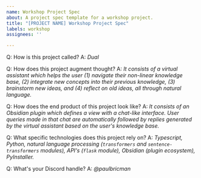 ```yaml
---
name: Workshop Project Spec
about: A project spec template for a workshop project.
title: "[PROJECT NAME] Workshop Project Spec"
labels: workshop
assignees: ''

---
```


Q: How is this project called?
A: *Dual*

Q: How does this project augment thought?
A: *It consists of a virtual assistant which helps the user (1) navigate their non-linear knowledge base, (2) integrate new concepts into their previous knowledge, (3) brainstorm new ideas, and (4) reflect on old ideas, all through natural language.*

Q: How does the end product of this project look like?
A: *It consists of an Obsidian plugin which defines a view with a chat-like interface. User queries made in that chat are automatically followed by replies generated by the virtual assistant based on the user's knowledge base.*

Q: What specific technologies does this project rely on?
A: *Typescript, Python, natural language processing (`transformers` and `sentence-transformers` modules), API's (`flask` module), Obsidian (plugin ecosystem), PyInstaller.*

Q: What's your Discord handle?
A: *@paulbricman*
